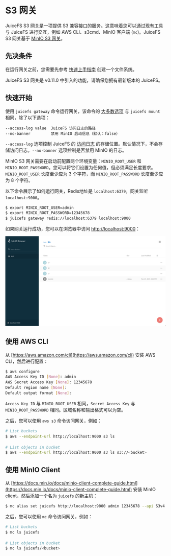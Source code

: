 # S3 网关

JuiceFS S3 网关是一项提供 S3 兼容接口的服务。这意味着您可以通过现有工具与 JuiceFS 进行交互，例如 AWS CLI、s3cmd、MinIO 客户端 (`mc`)。JuiceFS S3 网关基于 [MinIO S3 网关](https://docs.min.io/docs/minio-gateway-for-s3.html)。

## 先决条件

在运行网关之前，您需要先参考 [快速上手指南](quick_start_guide.md) 创建一个文件系统。

JuiceFS S3 网关是 v0.11.0 中引入的功能，请确保您拥有最新版本的 JuiceFS。

## 快速开始

使用 `juicefs gateway` 命令运行网关，该命令的 [大多数选项](command_reference.md#juicefs-gateway) 与 `juicefs mount` 相同，除了以下选项：

```
--access-log value  JuiceFS 访问日志的路径
--no-banner         禁用 MinIO 启动信息（默认：false）
```

`--access-log` 选项控制 JuiceFS 的 [访问日志](fault_diagnosis_and_analysis.md#access-log) 的存储位置。默认情况下，不会存储访问日志。`--no-banner` 选项控制是否禁用 MinIO 的日志。

MinIO S3 网关需要在启动前配置两个环境变量：`MINIO_ROOT_USER` 和 `MINIO_ROOT_PASSWORD`。您可以将它们设置为任何值，但必须满足长度要求。`MINIO_ROOT_USER` 长度至少应为 3 个字符，而 `MINIO_ROOT_PASSWORD` 长度至少应为 8 个字符。

以下命令展示了如何运行网关，Redis地址是 `localhost:6379`，网关监听 `localhost:9000`。

```bash
$ export MINIO_ROOT_USER=admin
$ export MINIO_ROOT_PASSWORD=12345678
$ juicefs gateway redis://localhost:6379 localhost:9000
```

如果网关运行成功，您可以在浏览器中访问 [http://localhost:9000](http://localhost:9000)：

![MinIO browser](../images/minio-browser.png)

## 使用 AWS CLI

从 [https://aws.amazon.com/cli](https://aws.amazon.com/cli) 安装 AWS CLI，然后进行配置：

```bash
$ aws configure
AWS Access Key ID [None]: admin
AWS Secret Access Key [None]: 12345678
Default region name [None]:
Default output format [None]:
```

`Access Key ID` 与 `MINIO_ROOT_USER` 相同，`Secret Access Key` 与 `MINIO_ROOT_PASSWORD` 相同。区域名称和输出格式可以为空。

之后，您可以使用 `aws s3` 命令访问网关，例如：

```bash
# List buckets
$ aws --endpoint-url http://localhost:9000 s3 ls

# List objects in bucket
$ aws --endpoint-url http://localhost:9000 s3 ls s3://<bucket>
```

## 使用 MinIO Client

从 [https://docs.min.io/docs/minio-client-complete-guide.html](https://docs.min.io/docs/minio-client-complete-guide.html) 安装 MinIO client，然后添加一个名为 `juicefs` 的新主机：

```bash
$ mc alias set juicefs http://localhost:9000 admin 12345678 --api S3v4
```

之后，您可以使用 `mc` 命令访问网关，例如：

```bash
# List buckets
$ mc ls juicefs

# List objects in bucket
$ mc ls juicefs/<bucket>
```